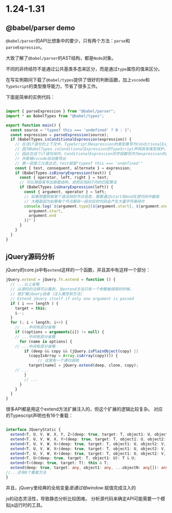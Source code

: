 # 1.24-1.31

## @babel/parser demo

`@babel/parser`的API比想象中的要少，只有两个方法：`parse`和`parseExpression`。

大致了解了`@babel/parser`的AST结构，都是`Node`对象。

不同的非终结符不是通过公共基类多态来区分，而是通过`type`属性的值来区分。

在写实例期间下载了`@babel/types`提供了很好的判断函数，加上`vscode`和`TypeScript`的类型推导能力，节省了很多工作。

下面是简单的实例代码：

```ts

import { parseExpression } from "@babel/parser";
import * as BabelTypes from "@babel/types";

export function main() {
  const source = "typeof this === 'undefined' ? 0 : 1";
  const expression = parseExpression(source);
  if (BabelTypes.isConditionalExpression(expression)) {
    // 在该if语句的上下文中，TypeScript将expression的类型推导为ConditionalExpression
    // 因为BabelTypes.isConditionalExpression的TypeScript声明具有类型保护。
    // 因此在这个if语句块内，ConditionalExpression的字段都将作为expression的属性，
    // 并能被vscode自动推导出
    // 第一层是三元表达式，test就是"typeof this === 'undefined'"
    const { test, consequent, alternate } = expression;
    if (BabelTypes.isBinaryExpression(test)) {
      const { operator, left, right } = test;
      // 可以很容易写出嵌套结构，进而实现AST内的匹配算法
      if (BabelTypes.isUnaryExpression(left)) {
        const { argument, operator } = left;
        // 如果想要获取某个语法树的节点信息，需要通过start和end在源代码中截取
        // 大概是因为如果每个节点都存一段对应的代码会产生大量字符串碎片
        console.log(`${argument.type}[${argument.start}, ${argument.end}]:"${source.slice(
          argument.start,
          argument.end
        )}"`)
      }
    }
  }
}


```

## jQuery源码分析

jQuery的core.js中有`extend`这样的一个函数，并且其中有这样一个部分：

```js
jQuery.extend = jQuery.fn.extend = function () {
  // ...以上省略
  // 从源码的注释可以看到，当extend方法只有一个参数被调用的时候，
  // 是扩展jQuery自身（注入属性和方法）
  // Extend jQuery itself if only one argument is passed
  if ( i === length ) {
    target = this;
    i--;
  }
  for (; i < length; i++) {
    // ...中间有部分省略
    if ((options = arguments[i]) != null) {
    // ...中间有部分省略
      for (name in options) {
    // ...中间有部分省略
        if (deep && copy && (jQuery.isPlainObject(copy) ||
          (copyIsArray = Array.isArray(copy)))) {
              // 这里有一个递归调用
          target[name] = jQuery.extend(deep, clone, copy);
    // ...
        }
        // ...
      }
    }
  }
}

```

很多API都是用这个extend方法扩展注入的，但这个扩展的逻辑比较复杂。
对应的Typescript声明也有16个重载：

```ts

interface JQueryStatic {
  extend<T, U, V, W, X, Y, Z>(deep: true, target: T, object1: U, object2: V, object3: W, object4: X, object5: Y, object6: Z): T & U & V & W & X & Y & Z;
  extend<T, U, V, W, X, Y>(deep: true, target: T, object1: U, object2: V, object3: W, object4: X, object5: Y): T & U & V & W & X & Y;
  extend<T, U, V, W, X>(deep: true, target: T, object1: U, object2: V, object3: W, object4: X): T & U & V & W & X;
  extend<T, U, V, W, X>(deep: true, target: T, object1: U, object2: V, object3: W, object4: X): T & U & V & W & X;
  extend<T, U, V, W, X>(deep: true, target: T, object1: U, object2: V, object3: W, object4: X): T & U & V & W & X;
  extend<T, U>(deep: true, target: T, object1: U): T & U;
  extend<T>(deep: true, target: T): this & T;
  extend(deep: true, target: any, object1: any, ...objectN: any[]): any;
//...还有8个重载方法
}

```

并且，jQuery里经典的全局变量$是通过给window.$赋值完成注入的

js的动态灵活性，导致静态分析比较困难。
分析源代码来确定API可能需要一个模拟js运行时的工具。